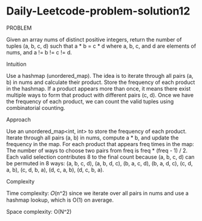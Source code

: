 # Daily-Leetcode-problem-solution12
PROBLEM

Given an array nums of distinct positive integers, return the number of tuples (a, b, c, d) such that a * b = c * d where a, b, c, and d are elements of nums, and a != b != c != d.

Intuition

Use a hashmap (unordered_map). The idea is to iterate through all pairs (a, b) in nums and calculate their product. Store the frequency of each product in the hashmap. If a product appears more than once, it means there exist multiple ways to form that product with different pairs (c, d).
Once we have the frequency of each product, we can count the valid tuples using combinatorial counting.

Approach

Use an unordered_map<int, int> to store the frequency of each product.
Iterate through all pairs (a, b) in nums, compute a * b, and update the frequency in the map.
For each product that appears freq times in the map:
The number of ways to choose two pairs from freq is freq * (freq - 1) / 2.
Each valid selection contributes 8 to the final count because (a, b, c, d) can be permuted in 8 ways:
(a, b, c, d), (a, b, d, c), (b, a, c, d), (b, a, d, c), (c, d, a, b), (c, d, b, a), (d, c, a, b), (d, c, b, a).

Complexity

Time complexity:
𝑂(n^2) since we iterate over all pairs in nums and use a hashmap lookup, which is O(1) on average.

Space complexity:
O(N^2)
